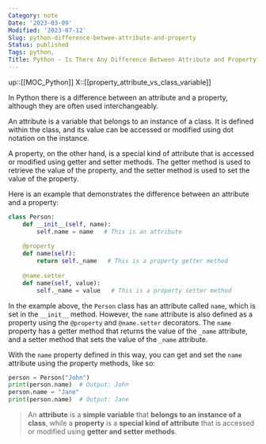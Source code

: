 ```yaml
---
Category: note
Date: '2023-03-09'
Modified: '2023-07-12'
Slug: python-difference-betwee-attribute-and-property
Status: published
Tags: python,
Title: Python - Is There Any Difference Between Attribute and Property?
---
```

up::[[MOC_Python]]
X::[[property_attribute_vs_class_variable]]

In Python there is a difference between an attribute and a property, although they are often used interchangeably.

An attribute is a variable that belongs to an instance of a class. It is defined within the class, and its value can be accessed or modified using dot notation on the instance.

A property, on the other hand, is a special kind of attribute that is accessed or modified using getter and setter methods. The getter method is used to retrieve the value of the property, and the setter method is used to set the value of the property.

Here is an example that demonstrates the difference between an attribute and a property:

```python
class Person:
    def __init__(self, name):
        self.name = name   # This is an attribute
        
    @property
    def name(self):
        return self._name   # This is a property getter method
    
    @name.setter
    def name(self, value):
        self._name = value   # This is a property setter method

```

In the example above, the `Person` class has an attribute called `name`, which is set in the `__init__` method. However, the `name` attribute is also defined as a property using the `@property` and `@name.setter` decorators. The `name` property has a getter method that returns the value of the `_name` attribute, and a setter method that sets the value of the `_name` attribute.

With the `name` property defined in this way, you can get and set the `name` attribute using the property methods, like so:

```python
person = Person("John")
print(person.name)  # Output: John
person.name = "Jane"
print(person.name)  # Output: Jane
```

> An **attribute** is a **simple variable** that **belongs to an instance of a class**, while a **property** is a **special kind of attribute** that is accessed or modified using **getter and setter methods**.